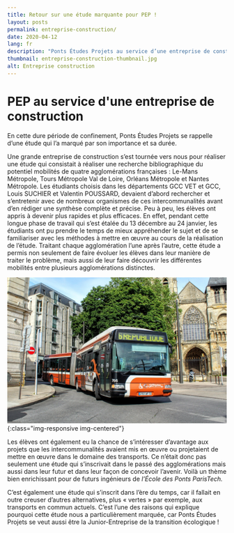 ```yaml
---
title: Retour sur une étude marquante pour PEP !
layout: posts
permalink: entreprise-construction/
date: 2020-04-12
lang: fr
description: "Ponts Études Projets au service d’une entreprise de construction afin de mener à bien une étude bibliographique du potentiel mobilité !"
thumbnail: entreprise-construction-thumbnail.jpg
alt: Entreprise construction
---
```


# PEP au service d'une entreprise de construction

En cette dure période de confinement, Ponts Études Projets se rappelle d’une étude qui l’a marqué par son importance et sa durée.

Une grande entreprise de construction s’est tournée vers nous pour réaliser une étude qui consistait à réaliser une recherche bibliographique du potentiel mobilités de quatre agglomérations françaises : Le-Mans Métropole, Tours Métropole Val de Loire, Orléans Métropole et Nantes Métropole. Les étudiants choisis dans les départements GCC VET et GCC, Louis SUCHIER et Valentin POUSSARD, devaient d’abord rechercher et s’entretenir avec de nombreux organismes de ces intercommunalités avant d’en rédiger une synthèse complète et précise. Peu à peu, les élèves ont appris à devenir plus rapides et plus efficaces. En effet, pendant cette longue phase de travail qui s’est étalée du 13 décembre au 24 janvier, les étudiants ont pu prendre le temps de mieux appréhender le sujet et de se familiariser avec les méthodes à mettre en œuvre au cours de la réalisation de l’étude. Traitant chaque agglomération l’une après l’autre, cette étude a permis non seulement de faire évoluer les élèves dans leur manière de traiter le problème, mais aussi de leur faire découvrir les différentes mobilités entre plusieurs agglomérations distinctes.

![PEP devant la Station F](/img/posts/bus.jpg){:class="img-responsive img-centered"}

Les élèves ont également eu la chance de s’intéresser d’avantage aux projets que les intercommunalités avaient mis en œuvre ou projetaient de mettre en œuvre dans le domaine des transports. Ce n’était donc pas seulement une étude qui s’inscrivait dans le passé des agglomérations mais aussi dans leur futur et dans leur façon de concevoir l’avenir. Voilà un thème bien enrichissant pour de futurs ingénieurs de <i>l’École des Ponts ParisTech.</i>

C’est également une étude qui s’inscrit dans l’ère du temps, car il fallait en outre creuser d’autres alternatives, plus « vertes » par exemple, aux transports en commun actuels. C’est l’une des raisons qui explique pourquoi cette étude nous a particulièrement marquée, car Ponts Études Projets se veut aussi être la Junior-Entreprise de la transition écologique !
